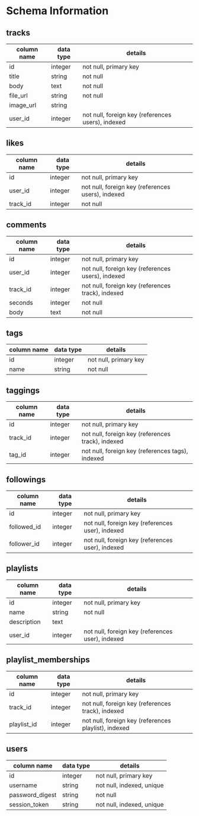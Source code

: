 # Schema Information

## tracks
column name | data type | details
------------|-----------|-----------------------
id          | integer   | not null, primary key
title       | string    | not null
body        | text      | not null
file_url    | string    | not null
image_url   | string    |
user_id     | integer   | not null, foreign key (references users), indexed

## likes
column name | data type | details
------------|-----------|-----------------------
id          | integer   | not null, primary key
user_id     | integer   | not null, foreign key (references users), indexed
track_id    | integer   | not null

## comments
column name | data type | details
------------|-----------|-----------------------
id          | integer   | not null, primary key
user_id     | integer   | not null, foreign key (references users), indexed
track_id    | integer   | not null, foreign key (references track), indexed
seconds     | integer   | not null
body        | text      | not null

## tags
column name | data type | details
------------|-----------|-----------------------
id          | integer   | not null, primary key
name        | string    | not null

## taggings
column name | data type | details
------------|-----------|-----------------------
id          | integer   | not null, primary key
track_id    | integer   | not null, foreign key (references track), indexed
tag_id      | integer   | not null, foreign key (references tags), indexed

## followings
column name | data type | details
------------|-----------|-----------------------
id          | integer   | not null, primary key
followed_id | integer   | not null, foreign key (references user), indexed
follower_id | integer   | not null, foreign key (references user), indexed

## playlists
column name | data type | details
------------|-----------|-----------------------
id          | integer   | not null, primary key
name        | string    | not null
description | text      |
user_id     | integer   | not null, foreign key (references user), indexed

## playlist_memberships
column name | data type | details
------------|-----------|-----------------------
id          | integer   | not null, primary key
track_id    | integer   | not null, foreign key (references track), indexed
playlist_id | integer   | not null, foreign key (references playlist), indexed

## users
column name     | data type | details
----------------|-----------|-----------------------
id              | integer   | not null, primary key
username        | string    | not null, indexed, unique
password_digest | string    | not null
session_token   | string    | not null, indexed, unique

